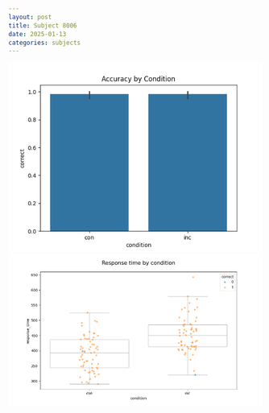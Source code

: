 ```yaml
---
layout: post
title: Subject 8006
date: 2025-01-13
categories: subjects
---
```


![](data/8006/run-19/8006_NF_acc.png)
![](data/8006/run-19/8006_NF_rt.png)
